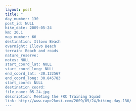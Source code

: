 ```yaml
---
layout: post
title: "
day_number: 130
post_id: NULL
hike_date: 2009-05-24
km: 20.1
map_number: 60
destination: Illovo Beach
overnight: Illovo Beach
terrain: Beach and roads
nature_reserve: 
notes: NULL
start_coord_lat: NULL
start_coord_long: NULL
end_coord_lat: -30.122567
end_coord_long: 30.845783
start_coord: NULL
destination_coord: 
file_name: 05-24.jpg
description: Meeting the FRC Training Squad
link: http://www.cape2kosi.com/2009/05/24/hiking-day-130/
---
```

